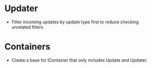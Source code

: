 # Updater
- Filter incoming updates by update type first to reduce checking unrelated filters

# Containers
- Create a base for IContainer that only includes Update and Updater.